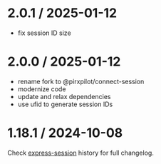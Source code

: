 
2.0.1 / 2025-01-12
==================

 * fix session ID size

2.0.0 / 2025-01-12
==================

 * rename fork to @pirxpilot/connect-session
 * modernize code
 * update and relax dependencies
 * use ufid to generate session IDs

1.18.1 / 2024-10-08
==========

Check [express-session] history for full changelog.

[express-session]: https://github.com/expressjs/session/blob/v1.18.1/HISTORY.md
